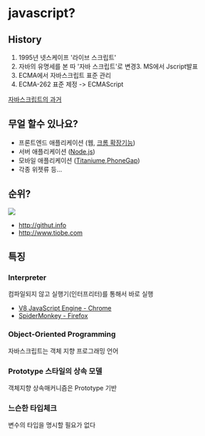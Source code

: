 # javascript?

## History

1.  1995년 넷스케이프 '라이브 스크립트'
2.  자바의 유명세를 본 따 '자바 스크립트'로 변경3.  MS에서 Jscript발표
4.  ECMA에서 자바스크립트 표준 관리
5.  ECMA-262 표준 제정 -> ECMAScript

[자바스크립트의 과거](http://wit.nts-corp.com/2014/08/13/1925)


## 무얼 할수 있나요?

*   프론트엔드 애플리케이션 (웹, [크롬 확장기능](https://chrome.google.com/webstore/category/home?hl=ko))
*   서버 애플리케이션 ([Node.js](http://nodejs.org))
*   모바일 애플리케이션 ([Titaniume](http://www.appcelerator.com/),[PhoneGap](http://phonegap.com/))
*   각종 위젯류 등...

## 순위?

![](http://i.imgur.com/yWBi3yR.png)

* http://githut.info
* http://www.tiobe.com

## 특징

### Interpreter

컴파일되지 않고 실행기(인터프리터)를 통해서 바로 실행

*   [V8 JavaScript Engine - Chrome](http://code.google.com/p/v8/)
*   [SpiderMonkey - Firefox](https://developer.mozilla.org/en/SpiderMonkey)

### Object-Oriented Programming

자바스크립트는 객체 지향 프로그래밍 언어


### Prototype 스타일의 상속 모델

객체지향 상속매커니즘은 Prototype 기반


### 느슨한 타입체크

변수의 타입을 명시할 필요가 없다
